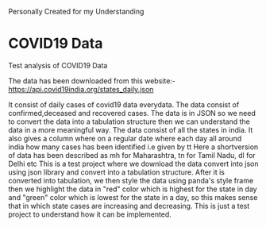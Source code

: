 Personally Created for my Understanding

# COVID19 Data
Test analysis of COVID19 Data

The data has been downloaded from this website:-
https://api.covid19india.org/states_daily.json

It consist of daily cases of covid19 data everydata. The data consist of confirmed,deceased and recovered cases. The data is in JSON so we need to convert the data into a tabulation structure then we can understand the data in a more meaningful way. The data consist of all the states in india.
It also gives a column where on a regular date where each day all around india how many cases has been identified i.e given by tt
Here a shortversion of data has been described as mh for Maharashtra, tn for Tamil Nadu, dl for Delhi etc
This is a test project where we download the data convert into json using json library and convert into a tabulation structure. After it is converted into tabulation, we then style the data using panda's style frame then we highlight the data in "red" color which is highest for the state in day and "green" color which is lowest for the state in a day, so this makes sense that in which state cases are increasing and decreasing.
This is just a test project to understand how it can be implemented.
